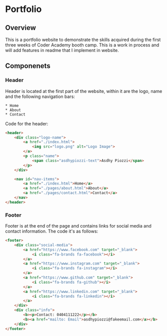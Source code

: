 # Portfolio

## Overview
This is a portfolio website to demonstrate the skills acquired during the first three weeks of Coder Academy booth camp. This is a work in process and will add features in readme that I implement in website.

## Componenets

### Header
Header is located at the first part of the website, within it are the logo, name and the following navigation bars:

    * Home
    * About
    * Contact

Code for the header:

```html
<header>
    <div class="logo-name">
        <a href="./index.html">
            <img src="logo.png" alt="Logo Image">
        </a>
        <p class="name">
            <span class="asdhypiozzi-text">Asdhy Piozzi</span>
        </p>
    </div>

    <nav id="nav-items">
        <a href="./index.html">Home</a>
        <a href="./pages/about.html">About</a>
        <a href="./pages/contact.html">Contact</a>
    </nav>
</header>
```

### Footer
Footer is at the end of the page and contains links for social media and contact information.
The code it's as follows:
```html
<footer>
    <div class="social-media">
        <a href="https://www.facebook.com" target="_blank">
            <i class="fa-brands fa-facebook"></i>
        </a>
        <a href="https://www.instagram.com" target="_blank">
            <i class="fa-brands fa-instagram"></i>
        </a>
        <a href="https://www.github.com" target="_blank">
            <i class="fa-brands fa-github"></i>
        </a>
        <a href="https://www.linkedin.com" target="_blank">
            <i class="fa-brands fa-linkedin"></i>
        </a>
    </div>
    <div class="info">
        <b><p>Contact: 0404111222</p></b>
        <b><a href="mailto: Email">asdhypiozzi@fakeemail.com</a></b>
    </div>
</footer>
```


